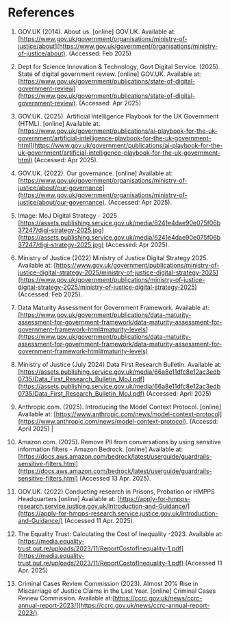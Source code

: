 # References


1. GOV.UK (2014). About us. [online] GOV.UK. Available at: [https://www.gov.uk/government/organisations/ministry-of-justice/about](https://www.gov.uk/government/organisations/ministry-of-justice/about). (Accessed: Feb 2025)

2. Dept for Science Innovation & Technology, Govt Digital Service. (2025). State of digital government review. [online] GOV.UK. Available at: [https://www.gov.uk/government/publications/state-of-digital-government-review](https://www.gov.uk/government/publications/state-of-digital-government-review). (Accessed: Apr 2025)

3. GOV.UK. (2025). Artificial Intelligence Playbook for the UK Government (HTML). [online] Available at: [https://www.gov.uk/government/publications/ai-playbook-for-the-uk-government/artificial-intelligence-playbook-for-the-uk-government-html](https://www.gov.uk/government/publications/ai-playbook-for-the-uk-government/artificial-intelligence-playbook-for-the-uk-government-html) (Accessed: Apr 2025).

4. GOV.UK. (2022). Our governance. [online] Available at: [https://www.gov.uk/government/organisations/ministry-of-justice/about/our-governance](https://www.gov.uk/government/organisations/ministry-of-justice/about/our-governance). (Accessed: Apr 2025).

5. Image: MoJ Digital Strategy - 2025 [https://assets.publishing.service.gov.uk/media/6241e4dae90e075f06b37247/digi-strategy-2025.jpg](https://assets.publishing.service.gov.uk/media/6241e4dae90e075f06b37247/digi-strategy-2025.jpg) (Accessed: Apr 2025).

6. Ministry of Justice (2022) Ministry of Justice Digital Strategy 2025. Available at: [https://www.gov.uk/government/publications/ministry-of-justice-digital-strategy-2025/ministry-of-justice-digital-strategy-2025](https://www.gov.uk/government/publications/ministry-of-justice-digital-strategy-2025/ministry-of-justice-digital-strategy-2025) (Accessed: Feb 2025).

7. Data Maturity Assessment for Government Framework. Available at: [https://www.gov.uk/government/publications/data-maturity-assessment-for-government-framework/data-maturity-assessment-for-government-framework-html#maturity-levels](https://www.gov.uk/government/publications/data-maturity-assessment-for-government-framework/data-maturity-assessment-for-government-framework-html#maturity-levels)

8. Ministry of Justice (July 2024) Data First Research Bulletin. Available at: [https://assets.publishing.service.gov.uk/media/66a8e11dfc8e12ac3edb0735/Data_First_Research_Bulletin_MoJ.pdf](https://assets.publishing.service.gov.uk/media/66a8e11dfc8e12ac3edb0735/Data_First_Research_Bulletin_MoJ.pdf) (Accessed: April 2025)

9. Anthropic.com. (2025). Introducing the Model Context Protocol. [online] Available at: [https://www.anthropic.com/news/model-context-protocol](https://www.anthropic.com/news/model-context-protocol). (Accessd: April 2025) |

10. Amazon.com. (2025). Remove PII from conversations by using sensitive information filters - Amazon Bedrock. [online] Available at: [https://docs.aws.amazon.com/bedrock/latest/userguide/guardrails-sensitive-filters.html](https://docs.aws.amazon.com/bedrock/latest/userguide/guardrails-sensitive-filters.html) (Accessed 13 Apr. 2025).

11. GOV.UK. (2022) Conducting research in Prisons, Probation or HMPPS Headquarters [online] Available at: [https://apply-for-hmpps-research.service.justice.gov.uk/Introduction-and-Guidance/](https://apply-for-hmpps-research.service.justice.gov.uk/Introduction-and-Guidance/) (Accessed 11 Apr. 2025).

12. The Equality Trust: Calculating the Cost of Inequality -2023. Available at: [https://media.equality-trust.out.re/uploads/2023/11/ReportCostofInequality-1.pdf](https://media.equality-trust.out.re/uploads/2023/11/ReportCostofInequality-1.pdf) (Accessed 11 Apr. 2025)

13. Criminal Cases Review Commission (2023). Almost 20% Rise in Miscarriage of Justice Claims in the Last Year. [online] Criminal Cases Review Commission. Available at:[https://ccrc.gov.uk/news/ccrc-annual-report-2023/](https://ccrc.gov.uk/news/ccrc-annual-report-2023/).
